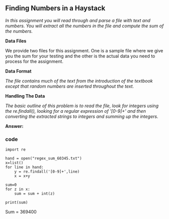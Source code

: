 ## Finding Numbers in a Haystack


*In this assignment you will read through and parse a file with text and numbers. You will extract all the numbers in the file and compute the sum of the numbers.*

**Data Files**

We provide two files for this assignment. One is a sample file where we give you the sum for your testing and the other is the actual data you need to process for the assignment.

**Data Format**

*The file contains much of the text from the introduction of the textbook except that random numbers are inserted throughout the text.*

**Handling The Data**

*The basic outline of this problem is to read the file, look for integers using the re.findall(), looking for a regular expression of '[0-9]+' and then converting the extracted strings to integers and summing up the integers.*

**Answer:**
### code
    import re

    hand = open("regex_sum_60345.txt")
    x=list()
    for line in hand:
        y = re.findall('[0-9]+',line)
        x = x+y

    sum=0
    for z in x:
        sum = sum + int(z)

    print(sum)

Sum = 369400




